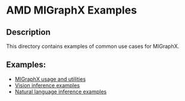 # AMD MIGraphX Examples

## Description
This directory contains examples of common use cases for MIGraphX. 

## Examples:
- [MIGraphX usage and utilities](./migraphx)
- [Vision inference examples](./vision)
- [Natural language inference examples](./nlp)